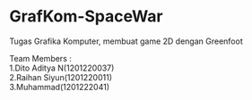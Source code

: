 # GrafKom-SpaceWar
Tugas Grafika Komputer, membuat game 2D dengan Greenfoot 

Team Members :                
1.Dito Aditya N(1201220037)
<br>
2.Raihan Siyun(1201220011)                                                 
3.Muhammad(1201222041)                                                     
